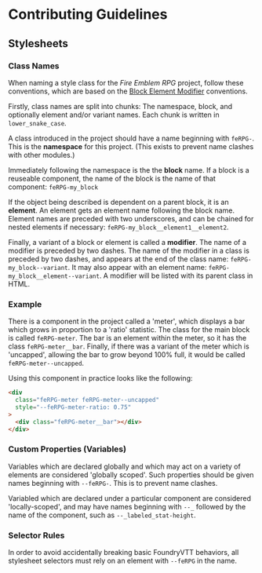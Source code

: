 # Contributing Guidelines

## Stylesheets

### Class Names

When naming a style class for the _Fire Emblem RPG_ project, follow these conventions, which are based on the [Block Element Modifier](https://getbem.com/introduction/) conventions.

Firstly, class names are split into chunks: The namespace, block, and optionally element and/or variant names. Each chunk is written in `lower_snake_case`.

A class introduced in the project should have a name beginning with `feRPG-`. This is the **namespace** for this project. (This exists to prevent name clashes with other modules.)

Immediately following the namespace is the the **block** name. If a block is a reuseable component, the name of the block is the name of that component: `feRPG-my_block`

If the object being described is dependent on a parent block, it is an **element**. An element gets an element name following the block name. Element names are preceded with two underscores, and can be chained for nested elements if necessary: `feRPG-my_block__element1__element2`.

Finally, a variant of a block or element is called a **modifier**. The name of a modifier is preceded by two dashes. The name of the modifier in a class is preceded by two dashes, and appears at the end of the class name: `feRPG-my_block--variant`. It may also appear with an element name: `feRPG-my_block__element--variant`. A modifier will be listed with its parent class in HTML.

### Example

There is a component in the project called a 'meter', which displays a bar which grows in proportion to a 'ratio' statistic. The class for the main block is called `feRPG-meter`. The bar is an element within the meter, so it has the class `feRPG-meter__bar`. Finally, if there was a variant of the meter which is 'uncapped', allowing the bar to grow beyond 100% full, it would be called `feRPG-meter--uncapped`.

Using this component in practice looks like the following:

```html
<div
  class="feRPG-meter feRPG-meter--uncapped"
  style="--feRPG-meter-ratio: 0.75"
>
  <div class="feRPG-meter__bar"></div>
</div>
```

### Custom Properties (Variables)

Variables which are declared globally and which may act on a variety of elements are considered 'globally scoped'. Such properties should be given names beginning with `--feRPG-`. This is to prevent name clashes.

Variabled which are declared under a particular component are considered 'locally-scoped', and may have names beginning with `--_` followed by the name of the component, such as `--_labeled_stat-height`.

### Selector Rules

In order to avoid accidentally breaking basic FoundryVTT behaviors, all stylesheet selectors must rely on an element with `--feRPG` in the name.
